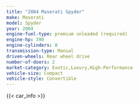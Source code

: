```yaml
---
title: "2004 Maserati Spyder"
make: Maserati
model: Spyder
year: 2004
engine-fuel-type: premium unleaded (required)
engine-hp: 390
engine-cylinders: 8
transmission-type: Manual
driven-wheels: Rear wheel drive
number-of-doors: 2
market-category: Exotic,Luxury,High-Performance
vehicle-size: Compact
vehicle-style: Convertible
---
```


{{< car_info >}}
